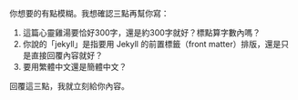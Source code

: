 你想要的有點模糊。我想確認三點再幫你寫：
1) 這篇心靈雞湯要恰好300字，還是約300字就好？標點算字數內嗎？
2) 你說的「jekyll」是指要用 Jekyll 的前置標籤（front matter）排版，還是只是直接回覆內容就好？
3) 要用繁體中文還是簡體中文？

回覆這三點，我就立刻給你內容。
